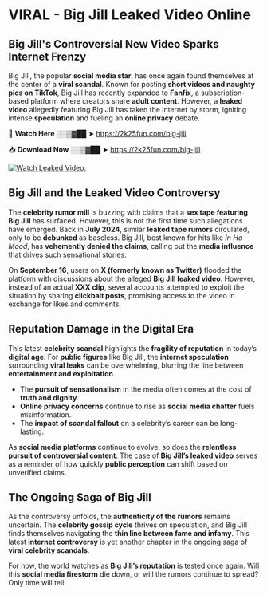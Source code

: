 # VIRAL - Big Jill Leaked Video Online

## **Big Jill's Controversial New Video Sparks Internet Frenzy**  

Big Jill, the popular **social media star**, has once again found themselves at the center of a **viral scandal**. Known for posting **short videos and naughty pics on TikTok**, Big Jill has recently expanded to **Fanfix**, a subscription-based platform where creators share **adult content**. However, a **leaked video** allegedly featuring Big Jill has taken the internet by storm, igniting intense **speculation** and fueling an **online privacy** debate.  

🔴 **Watch Here** ░░▒▓██ ➤ https://2k25fun.com/big-jill  

📥 **Download Now** ░░▒▓██ ➤ https://2k25fun.com/big-jill  

[![Watch Leaked Video.](https://miro.medium.com/v2/resize:fit:828/format:webp/1*cilzJN44JGOrTw9NJCrNHA.gif "Watch Leaked Video")](https://2k25fun.com/big-jill)

## **Big Jill and the Leaked Video Controversy**  

The **celebrity rumor mill** is buzzing with claims that a **sex tape featuring Big Jill** has surfaced. However, this is not the first time such allegations have emerged. Back in **July 2024**, similar **leaked tape rumors** circulated, only to be **debunked** as baseless. Big Jill, best known for hits like *In Ha Mood*, has **vehemently denied the claims**, calling out the **media influence** that drives such sensational stories.  

On **September 16**, users on **X (formerly known as Twitter)** flooded the platform with discussions about the alleged **Big Jill leaked video**. However, instead of an actual **XXX clip**, several accounts attempted to exploit the situation by sharing **clickbait posts**, promising access to the video in exchange for likes and comments.  

## **Reputation Damage in the Digital Era**  

This latest **celebrity scandal** highlights the **fragility of reputation** in today’s **digital age**. For **public figures** like Big Jill, the **internet speculation** surrounding **viral leaks** can be overwhelming, blurring the line between **entertainment and exploitation**.  

- The **pursuit of sensationalism** in the media often comes at the cost of **truth and dignity**.  
- **Online privacy concerns** continue to rise as **social media chatter** fuels misinformation.  
- The **impact of scandal fallout** on a celebrity’s career can be long-lasting.  

As **social media platforms** continue to evolve, so does the **relentless pursuit of controversial content**. The case of **Big Jill’s leaked video** serves as a reminder of how quickly **public perception** can shift based on unverified claims.  

## **The Ongoing Saga of Big Jill**  

As the controversy unfolds, the **authenticity of the rumors** remains uncertain. The **celebrity gossip cycle** thrives on speculation, and Big Jill finds themselves navigating the **thin line between fame and infamy**. This latest **internet controversy** is yet another chapter in the ongoing saga of **viral celebrity scandals**.  

For now, the world watches as **Big Jill’s reputation** is tested once again. Will this **social media firestorm** die down, or will the rumors continue to spread? Only time will tell.